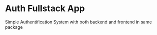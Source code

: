 # Auth Fullstack App

Simple Authentification System with both backend and frontend in same package
